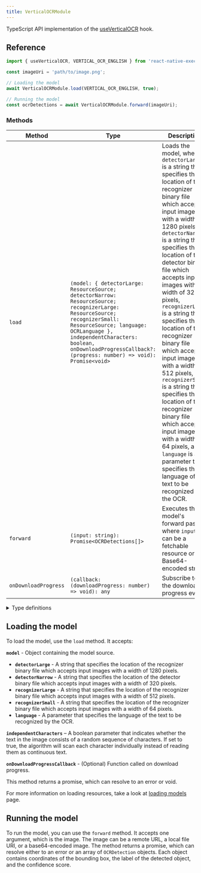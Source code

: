 ```yaml
---
title: VerticalOCRModule
---
```


TypeScript API implementation of the [useVerticalOCR](../../02-hooks/02-computer-vision/useVerticalOCR.md) hook.

## Reference

```typescript
import { useVerticalOCR, VERTICAL_OCR_ENGLISH } from 'react-native-executorch';

const imageUri = 'path/to/image.png';

// Loading the model
await VerticalOCRModule.load(VERTICAL_OCR_ENGLISH, true);

// Running the model
const ocrDetections = await VerticalOCRModule.forward(imageUri);
```

### Methods

| Method               | Type                                                                                                                                                                                                                                                                          | Description                                                                                                                                                                                                                                                                                                                                                                                                                                                                                                                                                                                                                                                                                                      |
| -------------------- | ----------------------------------------------------------------------------------------------------------------------------------------------------------------------------------------------------------------------------------------------------------------------------- | ---------------------------------------------------------------------------------------------------------------------------------------------------------------------------------------------------------------------------------------------------------------------------------------------------------------------------------------------------------------------------------------------------------------------------------------------------------------------------------------------------------------------------------------------------------------------------------------------------------------------------------------------------------------------------------------------------------------- |
| `load`               | `(model: { detectorLarge: ResourceSource; detectorNarrow: ResourceSource; recognizerLarge: ResourceSource; recognizerSmall: ResourceSource; language: OCRLanguage }, independentCharacters: boolean, onDownloadProgressCallback?: (progress: number) => void): Promise<void>` | Loads the model, where `detectorLarge` is a string that specifies the location of the recognizer binary file which accepts input images with a width of 1280 pixels, `detectorNarrow` is a string that specifies the location of the detector binary file which accepts input images with a width of 320 pixels, `recognizerLarge` is a string that specifies the location of the recognizer binary file which accepts input images with a width of 512 pixels, `recognizerSmall` is a string that specifies the location of the recognizer binary file which accepts input images with a width of 64 pixels, and `language` is a parameter that specifies the language of the text to be recognized by the OCR. |
| `forward`            | `(input: string): Promise<OCRDetections[]>`                                                                                                                                                                                                                                   | Executes the model's forward pass, where `input` can be a fetchable resource or a Base64-encoded string.                                                                                                                                                                                                                                                                                                                                                                                                                                                                                                                                                                                                         |
| `onDownloadProgress` | `(callback: (downloadProgress: number) => void): any`                                                                                                                                                                                                                         | Subscribe to the download progress event.                                                                                                                                                                                                                                                                                                                                                                                                                                                                                                                                                                                                                                                                        |

<details>
<summary>Type definitions</summary>

```typescript
interface DetectorSources {
  detectorLarge: string | number;
  detectorNarrow: string | number;
}

interface RecognizerSources {
  recognizerLarge: string | number;
  recognizerSmall: string | number;
}

type OCRLanguage =
  | 'abq'
  | 'ady'
  | 'af'
  | 'ava'
  | 'az'
  | 'be'
  | 'bg'
  | 'bs'
  | 'chSim'
  | 'che'
  | 'cs'
  | 'cy'
  | 'da'
  | 'dar'
  | 'de'
  | 'en'
  | 'es'
  | 'et'
  | 'fr'
  | 'ga'
  | 'hr'
  | 'hu'
  | 'id'
  | 'inh'
  | 'ic'
  | 'it'
  | 'ja'
  | 'kbd'
  | 'kn'
  | 'ko'
  | 'ku'
  | 'la'
  | 'lbe'
  | 'lez'
  | 'lt'
  | 'lv'
  | 'mi'
  | 'mn'
  | 'ms'
  | 'mt'
  | 'nl'
  | 'no'
  | 'oc'
  | 'pi'
  | 'pl'
  | 'pt'
  | 'ro'
  | 'ru'
  | 'rsCyrillic'
  | 'rsLatin'
  | 'sk'
  | 'sl'
  | 'sq'
  | 'sv'
  | 'sw'
  | 'tab'
  | 'te'
  | 'th'
  | 'tjk'
  | 'tl'
  | 'tr'
  | 'uk'
  | 'uz'
  | 'vi';

interface Point {
  x: number;
  y: number;
}

interface OCRDetection {
  bbox: Point[];
  text: string;
  score: number;
}
```

</details>

## Loading the model

To load the model, use the `load` method. It accepts:

**`model`** - Object containing the model source.

- **`detectorLarge`** - A string that specifies the location of the recognizer binary file which accepts input images with a width of 1280 pixels.
- **`detectorNarrow`** - A string that specifies the location of the detector binary file which accepts input images with a width of 320 pixels.
- **`recognizerLarge`** - A string that specifies the location of the recognizer binary file which accepts input images with a width of 512 pixels.
- **`recognizerSmall`** - A string that specifies the location of the recognizer binary file which accepts input images with a width of 64 pixels.
- **`language`** - A parameter that specifies the language of the text to be recognized by the OCR.

**`independentCharacters`** – A boolean parameter that indicates whether the text in the image consists of a random sequence of characters. If set to true, the algorithm will scan each character individually instead of reading them as continuous text.

**`onDownloadProgressCallback`** - (Optional) Function called on download progress.

This method returns a promise, which can resolve to an error or void.

For more information on loading resources, take a look at [loading models](../../01-fundamentals/02-loading-models.md) page.

## Running the model

To run the model, you can use the `forward` method. It accepts one argument, which is the image. The image can be a remote URL, a local file URI, or a base64-encoded image. The method returns a promise, which can resolve either to an error or an array of `OCRDetection` objects. Each object contains coordinates of the bounding box, the label of the detected object, and the confidence score.
